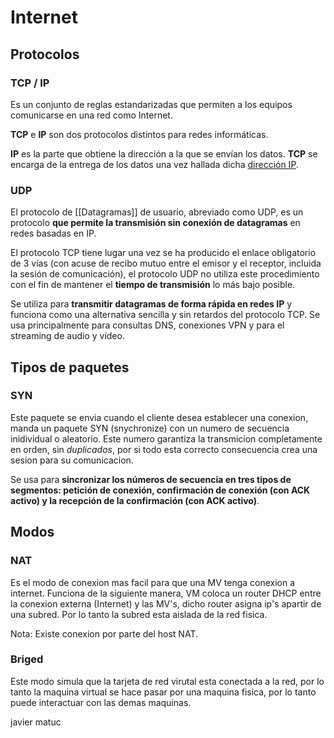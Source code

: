 # Internet

## Protocolos
### TCP / IP
Es un conjunto de reglas estandarizadas que permiten a los equipos comunicarse en una red como Internet.

**TCP** e **IP** son dos protocolos distintos para redes informáticas.

**IP** es la parte que obtiene la dirección a la que se envían los datos. **TCP** se encarga de la entrega de los datos una vez hallada dicha [dirección IP](https://www.avast.com/es-es/c-what-is-an-ip-address).


### UDP
El protocolo de [[Datagramas]] de usuario, abreviado como UDP, es un protocolo **que permite la transmisión sin conexión de datagramas** en redes basadas en IP. 

El protocolo TCP tiene lugar una vez se ha producido el enlace obligatorio de 3 vías (con acuse de recibo mutuo entre el emisor y el receptor, incluida la sesión de comunicación), el protocolo UDP no utiliza este procedimiento con el fin de mantener el **tiempo de transmisión** lo más bajo posible.

Se utiliza para **transmitir datagramas de forma rápida en redes IP** y funciona como una alternativa sencilla y sin retardos del protocolo TCP. Se usa principalmente para consultas DNS, conexiones VPN y para el streaming de audio y vídeo.


## Tipos de paquetes
### SYN
Este paquete se envia cuando el cliente desea establecer una conexion, manda un paquete SYN (snychronize) con un numero de secuencia inidividual o aleatorio. Este numero garantiza la transmicion completamente en orden, sin *duplicados*, por si todo esta correcto consecuencia crea una sesion para su comunicacion.

Se usa para **sincronizar los números de secuencia en tres tipos de segmentos: petición de conexión, confirmación de conexión (con ACK activo) y la recepción de la confirmación (con ACK activo)**.


## Modos

### NAT
Es el modo de conexion mas facil para que una MV tenga conexion a internet.
Funciona de la siguiente manera, VM coloca un router DHCP entre la conexion externa (Internet) y las MV's, dicho router asigna ip's apartir de una subred.
Por lo tanto la subred esta aislada de la red fisica.

Nota: Existe conexion por parte del host NAT.

### Briged
Este modo simula que la tarjeta de red virutal esta conectada a la red, por lo tanto la maquina virtual se hace pasar por una maquina fisica, por lo tanto puede interactuar con las demas maquinas.




javier matuc
